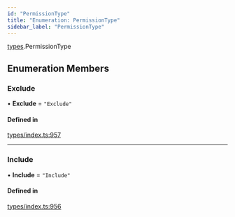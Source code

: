 ```yaml
---
id: "PermissionType"
title: "Enumeration: PermissionType"
sidebar_label: "PermissionType"
---
```


[types](../../../modules/Types/Types.md).PermissionType

## Enumeration Members

### Exclude

• **Exclude** = ``"Exclude"``

#### Defined in

[types/index.ts:957](https://github.com/PolymeshAssociation/polymesh-sdk/blob/b6f9fb883/src/types/index.ts#L957)

___

### Include

• **Include** = ``"Include"``

#### Defined in

[types/index.ts:956](https://github.com/PolymeshAssociation/polymesh-sdk/blob/b6f9fb883/src/types/index.ts#L956)
